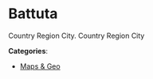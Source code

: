 # Battuta


Country Region City. Country Region City



**Categories**:

- [Maps & Geo](https://github.com/apis-list/apis-list#maps-and-geo)



